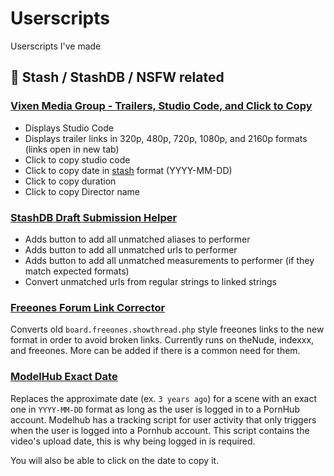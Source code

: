 # Userscripts
Userscripts I've made

## 🔞 Stash / StashDB / NSFW related
### [Vixen Media Group - Trailers, Studio Code, and Click to Copy](https://gist.github.com/halorrr/2c30b08b8658f217ec12c36e3c2b26fc)
- Displays Studio Code
- Displays trailer links in 320p, 480p, 720p, 1080p, and 2160p formats (links open in new tab)
- Click to copy studio code
- Click to copy date in [stash](https://github.com/stashapp/stash) format (YYYY-MM-DD)
- Click to copy duration
- Click to copy Director name

### [StashDB Draft Submission Helper](https://gist.github.com/halorrr/e2a8af1a8475b74bca06e8449188d34e)
- Adds button to add all unmatched aliases to performer
- Adds button to add all unmatched urls to performer
- Adds button to add all unmatched measurements to performer (if they match expected formats)
- Convert unmatched urls from regular strings to linked strings

### [Freeones Forum Link Corrector](https://gist.github.com/halorrr/484e8877c39573a813a5a96d212d69d8)
Converts old `board.freeones.showthread.php` style freeones links to the new format in order to avoid broken links. Currently runs on theNude, indexxx, and freeones. More can be added if there is a common need for them.

### [ModelHub Exact Date](https://gist.github.com/halorrr/12f6838f2d3e8d73a48dea5a77a68260)
Replaces the approximate date (ex. `3 years ago`) for a scene with an exact one in `YYYY-MM-DD` format as long as the user is logged in to a PornHub account. Modelhub has a tracking script for user activity that only triggers when the user is logged into a Pornhub account. This script contains the video's upload date, this is why being logged in is required.

You will also be able to click on the date to copy it.
